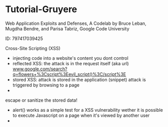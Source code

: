 # Tutorial-Gruyere
Web Application Exploits and Defenses, A Codelab by Bruce Leban, Mugdha Bendre, and Parisa Tabriz, Google Code University

ID: 797417039425

Cross-Site Scripting (XSS)
  - injecting code into a website's content you dont control
  - reflected XSS: the attack is in the request itself (aka url) www.google.com/search?q=flowers+%3Cscript%3Eevil_script()%3C/script%3E
  - stored XSS: attack is stored in the application (snippet) attack is triggered by browsing to a page
  - 
  escape or sanitize the stored data!

 - alert() works as a simple test for a XSS vulnerability wether it is possible to execute Javascript on a page when it's viewed by another user
 - 
